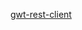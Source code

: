 <a href='http://lushlife.googlecode.com/svn/maven2/com/google/code/gwt/rest/clinet/gwt-rest-client/0.20/'>gwt-rest-client</a>